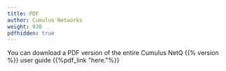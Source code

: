 ```yaml
---
title: PDF
author: Cumulus Networks
weight: 930
pdfhidden: true
---
```


You can download a PDF version of the entire Cumulus NetQ {{% version %}} user guide {{%pdf_link "here."%}}

